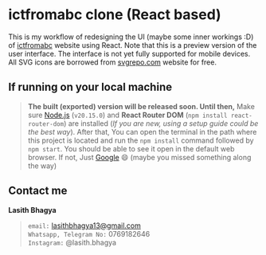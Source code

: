 # ictfromabc clone (React based)
This is my workflow of redesigning the UI (maybe some inner workings :D) of [ictfromabc](https://ictfromabc.com) website using React. Note that this is a preview version of the user interface. The interface is not yet fully supported for mobile devices. All SVG icons are borrowed from [svgrepo.com](https://www.svgrepo.com/) website for free.

## If running on your local machine
> **The built (exported) version will be released soon. Until then,** Make sure [Node.js](https://nodejs.org/en) (`v20.15.0`) and **React Router DOM** (`npm install react-router-dom`) are installed (*If you are new, using a setup guide could be the best way*). After that, You can open the terminal in the path where this project is located and run the `npm install` command followed by `npm start`. You should be able to see it open in the default web browser. If not, Just [Google](https://www.google.com) 😄 (maybe you missed something along the way)


## Contact me
**Lasith Bhagya**
> `email:` lasithbhagya13@gmail.com<br>
> `Whatsapp, Telegram No:` 0769182646<br>
> `Instagram:` @lasith.bhagya

